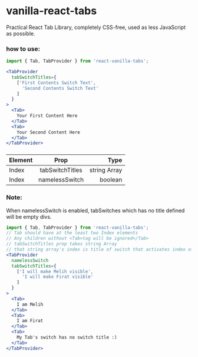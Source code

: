 # vanilla-react-tabs

Practical React Tab Library, completely CSS-free, used as less JavaScript as possible.

### how to use:

```jsx
import { Tab, TabProvider } from 'react-vanilla-tabs';

<TabProvider
  tabSwitchTitles={
    ['First Contents Switch Text',
      'Second Contents Switch Text'
    ]
  }
>
  <Tab>
    Your First Content Here
  </Tab>
  <Tab>
    Your Second Content Here
  </Tab>
</TabProvider>

```

###                           

| Element     |      Prop       |         Type |
|-------------|:---------------:|-------------:|
| Index | tabSwitchTitles | string Array |
| Index | namelessSwitch  |      boolean | 

### Note:

When namelessSwitch is enabled, tabSwitches which has no title defined will be empty divs.

```jsx
import { Tab, TabProvider } from 'react-vanilla-tabs';
// Tab should have at the least two Index elements
// Any children without <Tab>tag will be ignored</Tab>
// tabSwitchTitles prop takes string Array 
// that string array's index is title of switch that activates index of your <Tab/>
<TabProvider
  namelessSwitch
  tabSwitchTitles={
    ['I will make Melih visible',
      'I will make Firat visible'
    ]
  }
>
  <Tab>
    I am Melih
  </Tab>
  <Tab>
    I am Firat
  </Tab>
  <Tab>
    My Tab's switch has no switch title :)
  </Tab>
</TabProvider>
```